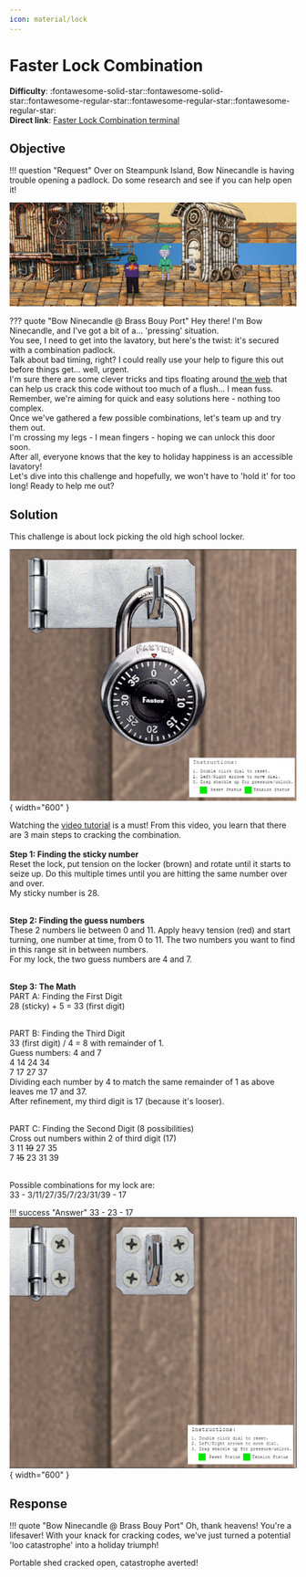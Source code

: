 ```yaml
---
icon: material/lock
---
```


# Faster Lock Combination

**Difficulty**: :fontawesome-solid-star::fontawesome-solid-star::fontawesome-regular-star::fontawesome-regular-star::fontawesome-regular-star:<br/>
**Direct link**: [Faster Lock Combination terminal](https://paddlelockdecode.com?&challenge=fasterlock&username=rack3t&id=eba63663-e81c-47a4-b9ac-8524fc9c1ad7&area=spi-brassbouyport&location=12,22&tokens=&dna=ATATATTAATATATATATATATATATATATATCGATATGCATATATATATATGCATATATATATATATATATATATTAGCATATATATATATATGCATATATATATATGCATATATATTA)

## Objective

!!! question "Request"
    Over on Steampunk Island, Bow Ninecandle is having trouble opening a padlock. Do some research and see if you can help open it!

![Bow Ninecandle](../img/objectives/o10/BowNinecandle.jpg)

??? quote "Bow Ninecandle @ Brass Bouy Port"
    Hey there! I'm Bow Ninecandle, and I've got a bit of a... 'pressing' situation.<br/>
    You see, I need to get into the lavatory, but here's the twist: it's secured with a combination padlock.<br/>
    Talk about bad timing, right? I could really use your help to figure this out before things get... well, urgent.<br/>
    I'm sure there are some clever tricks and tips floating around [the web](https://www.youtube.com/watch?v=27rE5ZvWLU0) that can help us crack this code without too much of a flush... I mean fuss.<br/>
    Remember, we're aiming for quick and easy solutions here - nothing too complex.<br/>
    Once we've gathered a few possible combinations, let's team up and try them out.<br/>
    I'm crossing my legs - I mean fingers - hoping we can unlock this door soon.<br/>
    After all, everyone knows that the key to holiday happiness is an accessible lavatory!<br/>
    Let's dive into this challenge and hopefully, we won't have to 'hold it' for too long! Ready to help me out?<br/>



## Solution
This challenge is about lock picking the old high school locker.

![Locker](../img/objectives/o10/locker.jpg){ width="600" }

Watching the [video tutorial](https://www.youtube.com/watch?v=27rE5ZvWLU0) is a must! From this video, you learn that there are 3 main steps to cracking the combination.<br/><br/>
<b>Step 1: Finding the sticky number</b><br/>
Reset the lock, put tension on the locker (brown) and rotate until it starts to seize up. Do this multiple times until you are hitting the same number over and over.<br/>
My sticky number is 28.<br/><br/>

<b>Step 2: Finding the guess numbers</b><br/>
These 2 numbers lie between 0 and 11. Apply heavy tension (red) and start turning, one number at time, from 0 to 11. The two numbers you want to find in this range
sit in between numbers.<br/>
For my lock, the two guess numbers are 4 and 7.<br/><br/>

<b>Step 3: The Math</b><br/>
PART A: Finding the First Digit<br/>
28 (sticky) + 5 = 33 (first digit)<br/><br/>

PART B: Finding the Third Digit<br/>
33 (first digit) / 4 = 8 with remainder of 1.<br/>
Guess numbers: 4 and 7<br/>
4 14 24 34<br/>
7 17 27 37<br/>
Dividing each number by 4 to match the same remainder of 1 as above leaves me 17 and 37.<br/>
After refinement, my third digit is 17 (because it's looser).<br/><br/>

PART C: Finding the Second Digit (8 possibilities)<br/>
Cross out numbers within 2 of third digit (17)<br/>
3 11 <s>19</s> 27 35<br/>
7 <s>15</s> 23 31 39<br/><br/>

Possible combinations for my lock are:<br/>
33 - 3/11/27/35/7/23/31/39 - 17

!!! success "Answer"
    33 - 23 - 17<br/>
    ![Unlocked](../img/objectives/o10/unlocked.jpg){ width="600" }
    
    
## Response
!!! quote "Bow Ninecandle @ Brass Bouy Port"
    Oh, thank heavens! You're a lifesaver! With your knack for cracking codes, we've just turned a potential 'loo catastrophe' into a holiday triumph!


Portable shed cracked open, catastrophe averted!

